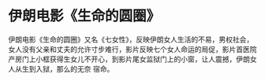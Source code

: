 # 伊朗电影《生命的圆圈》

伊朗电影《生命的圆圈》又名《七女性》，反映伊朗女人生活的不易，男权社会，女人没有父亲和丈夫的允许寸步难行，影片反映七个女人命运的局促，影片首医院产房门上小框获得生女儿不开心，到影片尾女监狱门上的小窗，让人震撼，伊朗女人从生到入狱，那么的无奈 宿命。